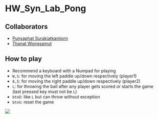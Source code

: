 # HW_Syn_Lab_Pong

## Collaborators

- [Punyaphat Surakiatkamjorn](https://github.com/punyaphatsura)
- [Thanat Wongsamut](https://github.com/ThanatWonsamut)

## How to play
- Recommend a keyboard with a Numpad for playing
- `W,S`: for moving the left paddle up/down respectively (player1)
- `8,5`: for moving the right paddle up/down respectively (player2)
- `L`: for throwing the ball after any player gets scored or starts the game (last pressed key must not be `L`)
- `btnD`: like `L` but can throw without exception
- `btnU`: reset the game

![](https://komarev.com/ghpvc/?username=hw-syn-lab-pong&style=for-the-badge&color=lightgrey&label=REPOSITORY+VIEWS)
